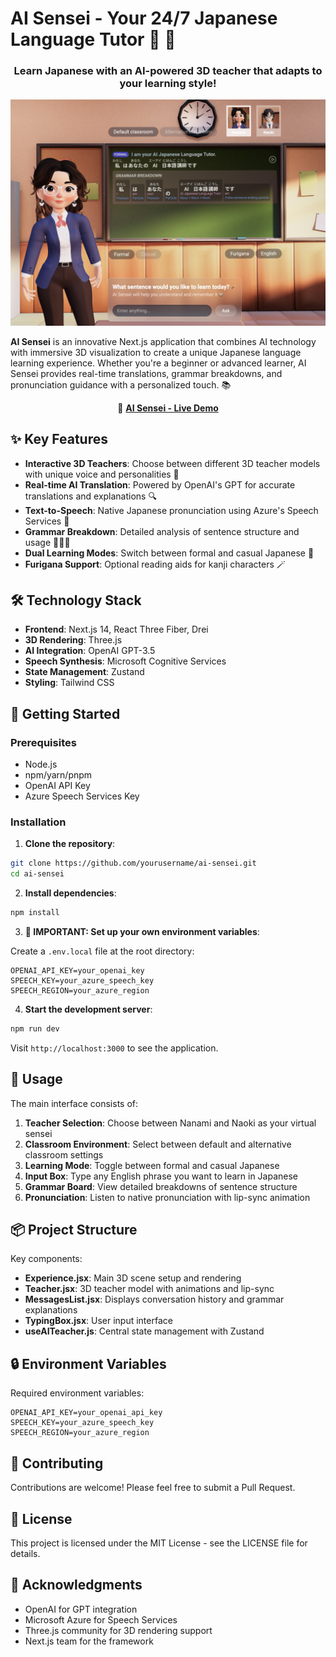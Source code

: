 # AI Sensei - Your 24/7 Japanese Language Tutor 🌸 🍵

<div align="center">
  <h3>Learn Japanese with an AI-powered 3D teacher that adapts to your learning style!</h3>
</div>

<div align="center">
  <img src="public/images/AiSensei.jpg" alt="DEMO" width="550"/>
</div>


**AI Sensei** is an innovative Next.js application that combines AI technology with immersive 3D visualization to create a unique Japanese language learning experience. Whether you're a beginner or advanced learner, AI Sensei provides real-time translations, grammar breakdowns, and pronunciation guidance with a personalized touch. 📚


<p align="center">
  🍣 <a href="https://ai-sensei-japanese-tutor-u27615.vm.elestio.app/"><strong>AI Sensei - Live Demo</strong></a>
</p>




## ✨ Key Features

- **Interactive 3D Teachers**: Choose between different 3D teacher models with unique voice and personalities 🧚
- **Real-time AI Translation**: Powered by OpenAI's GPT for accurate translations and explanations 🔍
- **Text-to-Speech**: Native Japanese pronunciation using Azure's Speech Services 💬
- **Grammar Breakdown**: Detailed analysis of sentence structure and usage 👩🏻‍🏫
- **Dual Learning Modes**: Switch between formal and casual Japanese 🌊
- **Furigana Support**: Optional reading aids for kanji characters 🪄

## 🛠️ Technology Stack

- **Frontend**: Next.js 14, React Three Fiber, Drei
- **3D Rendering**: Three.js
- **AI Integration**: OpenAI GPT-3.5
- **Speech Synthesis**: Microsoft Cognitive Services
- **State Management**: Zustand
- **Styling**: Tailwind CSS

## 🚀 Getting Started

### Prerequisites

- Node.js
- npm/yarn/pnpm
- OpenAI API Key
- Azure Speech Services Key

### Installation

1. **Clone the repository**:
```bash
git clone https://github.com/yourusername/ai-sensei.git
cd ai-sensei
```

2. **Install dependencies**:
```bash
npm install
```

3. **🔔 IMPORTANT: Set up your own environment variables**:

Create a `.env.local` file at the root directory:
```env
OPENAI_API_KEY=your_openai_key
SPEECH_KEY=your_azure_speech_key
SPEECH_REGION=your_azure_region
```

4. **Start the development server**:
```bash
npm run dev
```

Visit `http://localhost:3000` to see the application.

## 🎯 Usage

The main interface consists of:

1. **Teacher Selection**: Choose between Nanami and Naoki as your virtual sensei
2. **Classroom Environment**: Select between default and alternative classroom settings
3. **Learning Mode**: Toggle between formal and casual Japanese
4. **Input Box**: Type any English phrase you want to learn in Japanese
5. **Grammar Board**: View detailed breakdowns of sentence structure
6. **Pronunciation**: Listen to native pronunciation with lip-sync animation

## 📦 Project Structure

Key components:

- **Experience.jsx**: Main 3D scene setup and rendering
- **Teacher.jsx**: 3D teacher model with animations and lip-sync
- **MessagesList.jsx**: Displays conversation history and grammar explanations
- **TypingBox.jsx**: User input interface
- **useAITeacher.js**: Central state management with Zustand

## 🔒 Environment Variables

Required environment variables:
```env
OPENAI_API_KEY=your_openai_api_key
SPEECH_KEY=your_azure_speech_key
SPEECH_REGION=your_azure_region
```

## 🤝 Contributing

Contributions are welcome! Please feel free to submit a Pull Request.

## 📄 License

This project is licensed under the MIT License - see the LICENSE file for details.

## 🙏 Acknowledgments

- OpenAI for GPT integration
- Microsoft Azure for Speech Services
- Three.js community for 3D rendering support
- Next.js team for the framework
